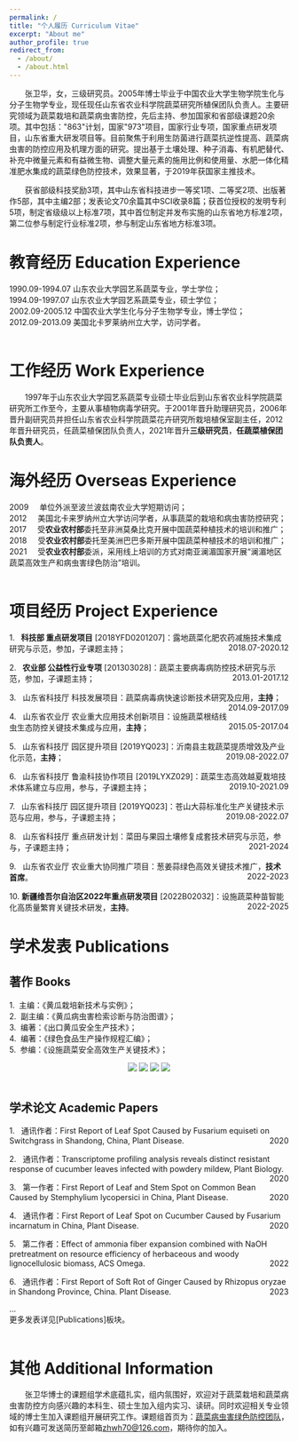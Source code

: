 ```yaml
---
permalink: /
title: "个人履历 Curriculum Vitae"
excerpt: "About me"
author_profile: true
redirect_from: 
  - /about/
  - /about.html
---
```



<p style="text-indent:2em">张卫华，女，三级研究员。2005年博士毕业于中国农业大学生物学院生化与分子生物学专业，现任现任山东省农业科学院蔬菜研究所植保团队负责人。主要研究领域为蔬菜栽培和蔬菜病虫害防控，先后主持、参加国家和省部级课题20余项。其中包括："863"计划，国家"973"项目，国家行业专项，国家重点研发项目，山东省重大研发项目等。目前聚焦于利用生防菌进行蔬菜抗逆性提高、蔬菜病虫害的防控应用及机理方面的研究。提出基于土壤处理、种子消毒、有机肥替代、补充中微量元素和有益微生物、调整大量元素的施用比例和使用量、水肥一体化精准肥水集成的蔬菜绿色防控技术，效果显著，于2019年获国家主推技术。<br></p>

<p style="text-indent:2em">获省部级科技奖励3项，其中山东省科技进步一等奖1项、二等奖2项、出版著作5部，其中主编2部；发表论文70余篇其中SCI收录8篇；获首位授权的发明专利5项，制定省级级以上标准7项，其中首位制定并发布实施的山东省地方标准2项，第二位参与制定行业标准2项，参与制定山东省地方标准3项。<br>

<h1>教育经历 Education Experience</h1>
1990.09-1994.07 山东农业大学园艺系蔬菜专业，学士学位；<br>
1994.09-1997.07 山东农业大学园艺系蔬菜专业，硕士学位；<br>
2002.09-2005.12 中国农业大学生化与分子生物学专业，博士学位；<br>
2012.09-2013.09 美国北卡罗莱纳州立大学，访问学者。<br>
<br>

<h1>工作经历 Work Experience</h1>

<p style="text-indent:2em">1997年于山东农业大学园艺系蔬菜专业硕士毕业后到山东省农业科学院蔬菜研究所工作至今，主要从事植物病毒学研究。于2001年晋升助理研究员，2006年晋升副研究员并担任山东省农业科学院蔬菜花卉研究所栽培植保室副主任，2012年晋升研究员，任蔬菜植保团队负责人，2021年晋升<b>三级研究员</b>，<b>任蔬菜植保团队负责人</b>。<br>

<h1>海外经历 Overseas Experience</h1>
2009&nbsp;&nbsp;&nbsp;&nbsp;&nbsp;单位外派至波兰波兹南农业大学短期访问；<br>
2012&nbsp;&nbsp;&nbsp;&nbsp;&nbsp;美国北卡来罗纳州立大学访问学者，从事蔬菜的栽培和病虫害防控研究；<br>
2017&nbsp;&nbsp;&nbsp;&nbsp;
受<b>农业农村部</b>委托至非洲莫桑比克开展中国蔬菜种植技术的培训和推广；<br>
2018&nbsp;&nbsp;&nbsp;&nbsp;
受<b>农业农村部</b>委托至美洲巴巴多斯开展中国蔬菜种植技术的培训和推广；<br>
2021&nbsp;&nbsp;&nbsp;&nbsp;
受<b>农业农村部</b>委派，采用线上培训的方式对南亚澜湄国家开展“澜湄地区蔬菜高效生产和病虫害绿色防治”培训。<br><br>
<h1>项目经历 Project Experience</h1>
<p style="text-align:left;">
    1. &nbsp;<b> 科技部 重点研发项目</b> [2018YFD0201207]：露地蔬菜化肥农药减施技术集成研究与示范，参加，子课题主持；  
    <span style="float:right;">
        2018.07-2020.12
    </span>
</p>

<p style="text-align:left;">
    2. &nbsp;<b> 农业部 公益性行业专项</b> [201303028]：蔬菜主要病毒病防控技术研究与示范，参加，子课题主持； 
    <span style="float:right;">
        2013.01-2017.12
    </span>
</p>

<p style="text-align:left;">
    3. &nbsp; 山东省科技厅 科技发展项目：蔬菜病毒病快速诊断技术研究及应用，<b>主持</b>；
    <span style="float:right;">
        2014.09-2017.09
    </span>
</p>

<p style="text-align:left;">
    4. &nbsp; 山东省农业厅 农业重大应用技术创新项目：设施蔬菜根结线虫生态防控关键技术集成与应用，<b>主持</b>；
    <span style="float:right;">
        2015.05-2017.04
    </span>
</p>

<p style="text-align:left;">
    5. &nbsp; 山东省科技厅 园区提升项目 [2019YQ023]：沂南县主栽蔬菜提质增效及产业化示范，<b>主持</b>；
    <span style="float:right;">
        2019.08-2022.07
    </span>
</p>

<p style="text-align:left;">
    6. &nbsp; 山东省科技厅 鲁渝科技协作项目 [2019LYXZ029]：蔬菜生态高效越夏栽培技术体系建立与应用，参与，子课题主持；
    <span style="float:right;">
        2019.10-2021.09
    </span>
</p>

<p style="text-align:left;">
    7. &nbsp; 山东省科技厅 园区提升项目 [2019YQ023]：苍山大蒜标准化生产关键技术示范与应用，参与，子课题主持；
    <span style="float:right;">
        2019.08-2022.07
    </span>
</p>

<p style="text-align:left;">
    8. &nbsp; 山东省科技厅 重点研发计划：菜田与果园土壤修复成套技术研究与示范，参与，子课题主持；
    <span style="float:right;">
        2021-2024
    </span>
</p>

<p style="text-align:left;">
    9. &nbsp; 山东省农业厅 农业重大协同推广项目：葱姜蒜绿色高效关键技术推广，<b>技术首席</b>。
    <span style="float:right;">
        2022-2023
    </span>
</p>

<p style="text-align:left;">
    10.&nbsp;<b>新疆维吾尔自治区2022年重点研发项目</b> [2022B02032]：设施蔬菜种苗智能化高质量繁育关键技术研发，<b>主持</b>。
    <span style="float:right;">
        2022-2025
    </span>
</p>

<h1>学术发表 Publications</h1>
<h2>著作 Books</h2>

1.&nbsp; 主编：《黄瓜栽培新技术与实例》；<br>
2.&nbsp; 副主编：《黄瓜病虫害检索诊断与防治图谱》；<br>
3.&nbsp; 编著：《出口黄瓜安全生产技术》；<br>
4.&nbsp; 编著：《绿色食品生产操作规程汇编》；<br>
5.&nbsp; 参编：《设施蔬菜安全高效生产关键技术》；<br>

<head>
  <style>
    .image-container {
      text-align: center;
    }
    
    .image-container img {
      width: 150px; /* 调整图片的宽度 */
      height: 200px; /* 调整图片的高度 */
      margin: 20px; /* 调整图片之间的间距 */
    }
  </style>
</head>
<body>
  <div class="image-container">
    <img src="/images/book1.png" alt=" ">
    <img src="/images/book3.png" alt=" ">
    <img src="/images/book2.png" alt=" ">
    <img src="/images/book4.png" alt=" ">
  </div>
</body>
<br>

<h2>学术论文 Academic Papers</h2>

<p style="text-align:left;">
    1. &nbsp; 通讯作者：First Report of Leaf Spot Caused by Fusarium equiseti on Switchgrass in Shandong, China, Plant Disease.
    <span style="float:right;">
        2020
    </span>
</p>

<p style="text-align:left;">
    2. &nbsp; 通讯作者：Transcriptome profiling analysis reveals distinct resistant response of cucumber leaves infected with powdery mildew, Plant Biology.
    <span style="float:right;">
        2020
    </span>
</p>

<p style="text-align:left;">
    3. &nbsp; 第一作者：First Report of Leaf and Stem Spot on Common Bean Caused by Stemphylium lycopersici in China, Plant Disease. 
    <span style="float:right;">
        2020
    </span>
</p>

<p style="text-align:left;">
    4. &nbsp; 通讯作者：First Report of Leaf Spot on Cucumber Caused by Fusarium incarnatum in China, Plant Disease.
    <span style="float:right;">
        2020
    </span>
</p>

<p style="text-align:left;">
    5. &nbsp; 第二作者：Effect of ammonia fiber expansion combined with NaOH pretreatment on resource efficiency of herbaceous and woody lignocellulosic biomass, ACS Omega.
    <span style="float:right;">
        2022
    </span>
</p>

<p style="text-align:left;">
    6. &nbsp; 通讯作者：First Report of Soft Rot of Ginger Caused by Rhizopus oryzae in Shandong Province, China. Plant Disease.
    <span style="float:right;">
        2023
    </span>
</p>
...<br>
更多发表详见[Publications]板块。<br>
<br>

<h1>其他 Additional Information</h1>

<p style="text-indent:2em">张卫华博士的课题组学术底蕴扎实，组内氛围好，欢迎对于蔬菜栽培和蔬菜病虫害防控方向感兴趣的本科生、硕士生加入组内实习、读研。同时欢迎相关专业领域的博士生加入课题组开展研究工作。课题组首页为：<a href="http://www.sdvegetables.cn/index/talent/index?id=65">蔬菜病虫害绿色防控团队</a>，如有兴趣可发送简历至邮箱<a href="mailto:zhwh70@126.com">zhwh70@126.com</a>，期待你的加入。

